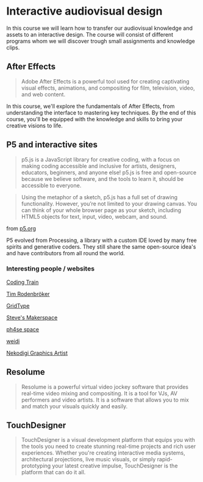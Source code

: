 # Interactive audiovisual design

In this course we will learn how to transfer our audiovisual knowledge and assets to an interactive design. The course will consist of different programs whom we will discover trough small assignments and knowledge clips.

## After Effects

> Adobe After Effects is a powerful tool used for creating captivating visual effects, animations, and compositing for film, television, video, and web content.

In this course, we'll explore the fundamentals of After Effects, from understanding the interface to mastering key techniques. By the end of this course, you'll be equipped with the knowledge and skills to bring your creative visions to life.

## P5 and interactive sites

> p5.js is a JavaScript library for creative coding, with a focus on making coding accessible and inclusive for artists, designers, educators, beginners, and anyone else! p5.js is free and open-source because we believe software, and the tools to learn it, should be accessible to everyone. 


> Using the metaphor of a sketch, p5.js has a full set of drawing functionality. However, you’re not limited to your drawing canvas. You can think of your whole browser page as your sketch, including HTML5 objects for text, input, video, webcam, and sound.

from [p5.org](https://p5js.org/)

P5 evolved from Processing, a library with a custom IDE loved by many free spirits and generative coders. They still share the same open-source idea's and have contributors from all round the world. 

### Interesting people / websites

[Coding Train](https://thecodingtrain.com/tracks/code-programming-with-p5-js)

[Tim Rodenbröker](https://www.youtube.com/@timrodenbroeker)

[GridType](https://www.youtube.com/watch?v=xOCUrAN7rjs)

[Steve's Makerspace](https://www.youtube.com/@StevesMakerspace)

[ph4se space](https://www.youtube.com/watch?v=UsIF5r8rAvk)

[weidi](https://www.youtube.com/watch?v=HQZp4pYYzhI&list=PLnyhHTSmcsEncMbNDVre2nh3OLXSW9LH2)

[Nekodigi Graphics Artist](https://www.youtube.com/playlist?list=PLzSs5srqbLqJhRehvusk2adFaexKHXicC)

## Resolume

> Resolume is a powerful virtual video jockey software that provides real-time video mixing and compositing. It is a tool for VJs, AV performers and video artists. It is a software that allows you to mix and match your visuals quickly and easily.

## TouchDesigner

> TouchDesigner is a visual development platform that equips you with the tools you need to create stunning real-time projects and rich user experiences. Whether you're creating interactive media systems, architectural projections, live music visuals, or simply rapid-prototyping your latest creative impulse, TouchDesigner is the platform that can do it all.

<!-- ## User inputs and hardware

> In this course we will also look at different ways to interact with our designs. We will look at different sensors and how to use them in our designs.

## Building installations

> We will also look at how to build installations and how to use different materials and techniques to make our designs come to life. -->